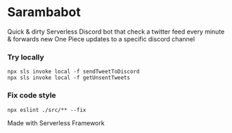 # Sarambabot

Quick & dirty Serverless Discord bot that check a twitter feed every minute & forwards new One Piece updates to a specific discord channel

### Try locally

```
npx sls invoke local -f sendTweetToDiscord
npx sls invoke local -f getUnsentTweets
```

### Fix code style

```
npx eslint ./src/** --fix
```

Made with Serverless Framework 
